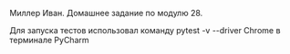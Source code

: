 Миллер Иван.
Домашнее задание по модулю 28.

Для запуска тестов использовал команду 
pytest -v --driver Chrome
в терминале PyCharm
